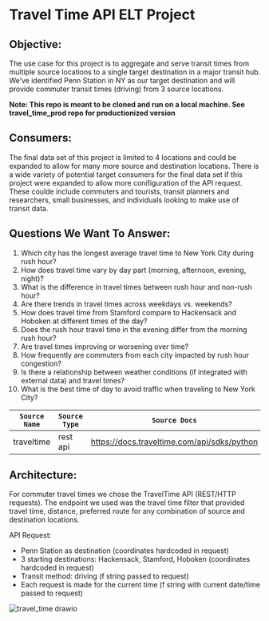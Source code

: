 # **Travel Time API ELT Project**



## Objective:
The use case for this project is to aggregate and serve transit times from multiple source locations to a single target destination in a major transit hub. We’ve identified Penn Station in NY as our target destination and will provide commuter transit times (driving) from 3 source locations. 

**Note: This repo is meant to be cloned and run on a local machine. See travel_time_prod repo for productionized version**

## Consumers:
The final data set of this project is limited to 4 locations and could be expanded to allow for many more source and destination locations. There is a wide variety of potential target consumers for the final data set if this project were expanded to allow more conifiguration of the API request. These coulde include commuters and tourists, transit planners and researchers, small businesses, and individuals looking to make use of transit data.


## Questions We Want To Answer:
1) Which city has the longest average travel time to New York City during rush hour?
2) How does travel time vary by day part (morning, afternoon, evening, night)?
3) What is the difference in travel times between rush hour and non-rush hour?
4) Are there trends in travel times across weekdays vs. weekends?
5) How does travel time from Stamford compare to Hackensack and Hoboken at different times of the day?
6) Does the rush hour travel time in the evening differ from the morning rush hour?
7) Are travel times improving or worsening over time?
8) How frequently are commuters from each city impacted by rush hour congestion?
9) Is there a relationship between weather conditions (if integrated with external data) and travel times?
10) What is the best time of day to avoid traffic when traveling to New York City?


| `Source Name`  | `Source Type` | `Source Docs`                               | `Endpoint` |
| -------------  | ------------- | ------------                                | -----------|
|  traveltime    | rest api      | https://docs.traveltime.com/api/sdks/python | https://docs.traveltime.com/api/reference/travel-time-distance-matrix|


## Architecture:
For commuter travel times we chose the TravelTime API (REST/HTTP requests). The endpoint we used was the travel time filter that provided travel time, distance, preferred route for any combination of source and destination locations. 

API Request:
- Penn Station as destination (coordinates hardcoded in request)
- 3 starting destinations: Hackensack, Stamford, Hoboken (coordinates hardcoded in request)
- Transit method: driving (f string passed to request)
- Each request is made for the current time (f string with current date/time passed to request)

![travel_time drawio](https://github.com/user-attachments/assets/0518f360-bdd2-4ec6-b52d-08cd18954aff)
